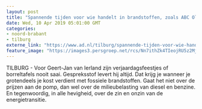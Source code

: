 ```yaml
---
layout: post
title: "Spannende tijden voor wie handelt in brandstoffen, zoals ABC Olie in Tilburg"
date: Wed, 10 Apr 2019 05:01:00 GMT
categories: 
- noord-brabant 
- tilburg 
externe_link: "https://www.ad.nl/tilburg/spannende-tijden-voor-wie-handelt-in-brandstoffen-zoals-abc-olie-in-tilburg~a50c1d94/"
feature_image: "https://images3.persgroep.net/rcs/Nn7ithZk4TIeojRU5z2MjRKB9tA/diocontent/144411050/_fitwidth/400/?appId=21791a8992982cd8da851550a453bd7f&quality=0.7"
---
```


TILBURG - Voor Geert-Jan van Ierland zijn verjaardagsfeestjes of borreltafels nooit saai. Gespreksstof levert hij altijd. Dat krijg je wanneer je grotendeels je kost verdient met fossiele brandstoffen. Gaat het niet over de prijzen aan de pomp, dan wel over de milieubelasting van diesel en benzine. En tegenwoordig, in alle hevigheid, over de zin en onzin van de energietransitie.
